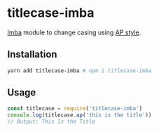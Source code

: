# titlecase-imba

[Imba][i] module to change casing using [AP style][0].

## Installation

```bash
yarn add titlecase-imba # npm i titlecase-imba
```

## Usage

```js
const titlecase = require('titlecase-imba')
console.log(titlecase.ap('this is the title'))
// Output: This Is the Title
```


[0]: https://www.bkacontent.com/how-to-correctly-use-apa-style-title-case/
[i]: http://imba.io/